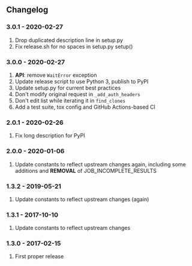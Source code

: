 ## Changelog

### 3.0.1 - 2020-02-27

1.  Drop duplicated description line in setup.py
2.  Fix release.sh for no spaces in setup.py setup()

### 3.0.0 - 2020-02-27

1.  **API**: remove `WaitError` exception
2.  Update release script to use Python 3, publish to PyPI
3.  Update setup.py for current best practices
4.  Don't modify original request in `_add_auth_headers`
5.  Don't edit list while iterating it in `find_clones`
6.  Add a test suite, tox config and GitHub Actions-based CI

### 2.0.1 - 2020-02-26

1.  Fix long description for PyPI

### 2.0.0 - 2020-01-06

1.  Update constants to reflect upstream changes again, including
    some additions and **REMOVAL** of JOB_INCOMPLETE_RESULTS

### 1.3.2 - 2019-05-21

1.  Update constants to reflect upstream changes (again)

### 1.3.1 - 2017-10-10

1.  Update constants to reflect upstream changes

### 1.3.0 - 2017-02-15

1.  First proper release
